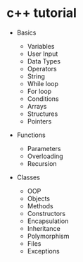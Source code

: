 # c++ tutorial

- Basics
  - Variables
  - User Input
  - Data Types
  - Operators
  - String
  - While loop
  - For loop
  - Conditions
  - Arrays
  - Structures
  - Pointers

- Functions
  - Parameters
  - Overloading
  - Recursion
  
- Classes
  - OOP
  - Objects
  - Methods
  - Constructors
  - Encapsulation
  - Inheritance
  - Polymorphism
  - Files
  - Exceptions
  